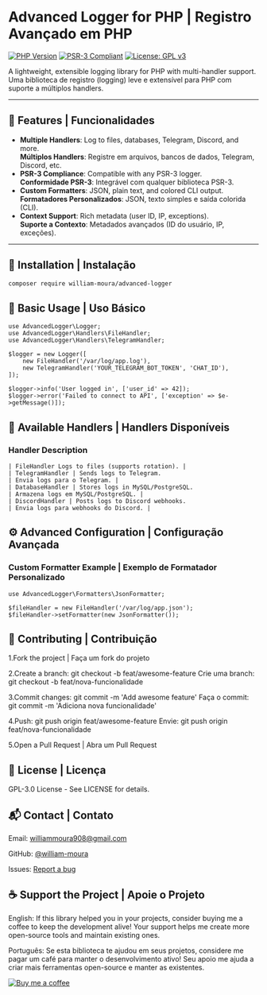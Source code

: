 # Advanced Logger for PHP | Registro Avançado em PHP

[![PHP Version](https://img.shields.io/badge/PHP-8.1%2B-blue.svg)](https://php.net)
[![PSR-3 Compliant](https://img.shields.io/badge/PSR--3-compliant-blueviolet.svg)](https://www.php-fig.org/psr/psr-3/)
[![License: GPL v3](https://img.shields.io/badge/License-GPLv3-blue.svg)](https://www.gnu.org/licenses/gpl-3.0)

A lightweight, extensible logging library for PHP with multi-handler support.  
Uma biblioteca de registro (logging) leve e extensível para PHP com suporte a múltiplos handlers.

---

## 🌟 Features | Funcionalidades

- **Multiple Handlers**: Log to files, databases, Telegram, Discord, and more.  
  **Múltiplos Handlers**: Registre em arquivos, bancos de dados, Telegram, Discord, etc.
- **PSR-3 Compliance**: Compatible with any PSR-3 logger.  
  **Conformidade PSR-3**: Integrável com qualquer biblioteca PSR-3.
- **Custom Formatters**: JSON, plain text, and colored CLI output.  
  **Formatadores Personalizados**: JSON, texto simples e saída colorida (CLI).
- **Context Support**: Rich metadata (user ID, IP, exceptions).  
  **Suporte a Contexto**: Metadados avançados (ID do usuário, IP, exceções).

---

## 🚀 Installation | Instalação

```bash
composer require william-moura/advanced-logger
```
## 📖 Basic Usage | Uso Básico
```
use AdvancedLogger\Logger;
use AdvancedLogger\Handlers\FileHandler;
use AdvancedLogger\Handlers\TelegramHandler;

$logger = new Logger([
    new FileHandler('/var/log/app.log'),
    new TelegramHandler('YOUR_TELEGRAM_BOT_TOKEN', 'CHAT_ID'),
]);

$logger->info('User logged in', ['user_id' => 42]);
$logger->error('Failed to connect to API', ['exception' => $e->getMessage()]);
```

## 🔧 Available Handlers | Handlers Disponíveis
### Handler	Description
```
| FileHandler Logs to files (supports rotation). |
| TelegramHandler | Sends logs to Telegram.
| Envia logs para o Telegram. |
| DatabaseHandler | Stores logs in MySQL/PostgreSQL.
| Armazena logs em MySQL/PostgreSQL. |
| DiscordHandler | Posts logs to Discord webhooks.
| Envia logs para webhooks do Discord. |
```

## ⚙️ Advanced Configuration | Configuração Avançada
### Custom Formatter Example | Exemplo de Formatador Personalizado
```
use AdvancedLogger\Formatters\JsonFormatter;

$fileHandler = new FileHandler('/var/log/app.json');
$fileHandler->setFormatter(new JsonFormatter());
```
## 🤝 Contributing | Contribuição
1.Fork the project | Faça um fork do projeto

2.Create a branch: git checkout -b feat/awesome-feature
Crie uma branch: git checkout -b feat/nova-funcionalidade

3.Commit changes: git commit -m 'Add awesome feature'
Faça o commit: git commit -m 'Adiciona nova funcionalidade'

4.Push: git push origin feat/awesome-feature
Envie: git push origin feat/nova-funcionalidade

5.Open a Pull Request | Abra um Pull Request

## 📜 License | Licença
GPL-3.0 License - See LICENSE for details.

## 📬 Contact | Contato
Email: williammoura908@gmail.com

GitHub: [@william-moura](https://github.com/william-moura)

Issues: [Report a bug](https://github.com/william-moura/advanced-logger/issues)



## ☕ Support the Project | Apoie o Projeto
English:
If this library helped you in your projects, consider buying me a coffee to keep the development alive! Your support helps me create more open-source tools and maintain existing ones.

Português:
Se esta biblioteca te ajudou em seus projetos, considere me pagar um café para manter o desenvolvimento ativo! Seu apoio me ajuda a criar mais ferramentas open-source e manter as existentes.

[![Buy me a coffee](https://img.shields.io/badge/Buy_Me_a_Coffee-FFDD00?style=for-the-badge&logo=buy-me-a-coffee&logoColor=black)](https://buymeacoffee.com/williammoura)
